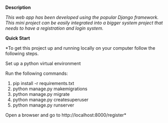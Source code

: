 **Description**

*This web app has been developed using the popular Django framework. This mini project can be easily integrated into a bigger system project that needs to have a registration and login system.*

**Quick Start**

*To get this project up and running locally on your computer follow the following steps.

Set up a python virtual environment

Run the following commands:

  1. pip install -r requirements.txt<br>
  2. python manage.py makemigrations<br>
  3. python manage.py migrate<br>
  4. python manage.py createsuperuser<br>
  5. python manage.py runserver<br>
  
Open a browser and go to http://localhost:8000/register*
